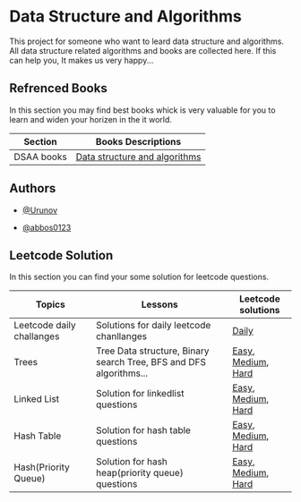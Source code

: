 # Data Structure and Algorithms

This project for someone who want to leard data structure and algorithms. All data structure related algorithms and books are collected here. If this can help you, It makes us very happy...


## Refrenced Books 
In this section you may find best books whick is very valuable for you to learn and widen your horizen in the it world.

| Section | Books Descriptions |
| --- | --- |
| DSAA books | [Data structure and algorithms](https://github.com/abbos0123/Algorithms-and-System-Design-FAANG/tree/main/Books)|

## Authors

- [@Urunov](https://github.com/Urunov)

- [@abbos0123](https://github.com/abbos0123)

## Leetcode Solution

In this section you can find your some solution for leetcode questions. 

| Topics |  Lessons | Leetcode solutions | 
| --- | --- |----|
|Leetcode daily challanges| Solutions for daily leetcode chanllanges | [Daily](https://github.com/abbos0123/Algorithms-and-System-Design-FAANG/tree/main/Leetcode-Lessons-and-Solutions/Leetcode-solutions/Daily)|
|Trees|Tree Data structure, Binary search Tree, BFS and DFS algorithms...|[Easy](https://github.com/abbos0123/Algorithms-and-System-Design-FAANG/tree/main/Leetcode-Lessons-and-Solutions/Leetcode-solutions/Trees/Easy), [Medium](https://github.com/abbos0123/Algorithms-and-System-Design-FAANG/tree/main/Leetcode-Lessons-and-Solutions/Leetcode-solutions/Trees/Medium), [Hard](https://github.com/abbos0123/Algorithms-and-System-Design-FAANG/tree/main/Leetcode-Lessons-and-Solutions/Leetcode-solutions/Trees/Hard)|
|Linked List| Solution for linkedlist questions|[Easy](https://github.com/abbos0123/Algorithms-and-System-Design-FAANG/tree/main/Leetcode-Lessons-and-Solutions/Leetcode-solutions/Linked-List/Easy), [Medium](https://github.com/abbos0123/Algorithms-and-System-Design-FAANG/tree/main/Leetcode-Lessons-and-Solutions/Leetcode-solutions/Linked-List/Medium), [Hard](https://github.com/abbos0123/Algorithms-and-System-Design-FAANG/tree/main/Leetcode-Lessons-and-Solutions/Leetcode-solutions/Linked-List/Hard)|
|Hash Table | Solution for hash table questions|[Easy](https://github.com/abbos0123/Algorithms-and-System-Design-FAANG/tree/main/Leetcode-Lessons-and-Solutions/Leetcode-solutions/Hash-Table/Easy), [Medium](https://github.com/abbos0123/Algorithms-and-System-Design-FAANG/tree/main/Leetcode-Lessons-and-Solutions/Leetcode-solutions/Hash-Table/Medium), [Hard](https://github.com/abbos0123/Algorithms-and-System-Design-FAANG/tree/main/Leetcode-Lessons-and-Solutions/Leetcode-solutions/Hash-Table/Hard)|
|Hash(Priority Queue)| Solution for hash heap(priority queue) questions|[Easy](https://github.com/abbos0123/Algorithms-and-System-Design-FAANG/tree/main/Leetcode-Lessons-and-Solutions/Leetcode-solutions/Heap/Easy), [Medium](https://github.com/abbos0123/Algorithms-and-System-Design-FAANG/tree/main/Leetcode-Lessons-and-Solutions/Leetcode-solutions/Heap/Medium), [Hard](https://github.com/abbos0123/Algorithms-and-System-Design-FAANG/tree/main/Leetcode-Lessons-and-Solutions/Leetcode-solutions/Heap/Hard)|
